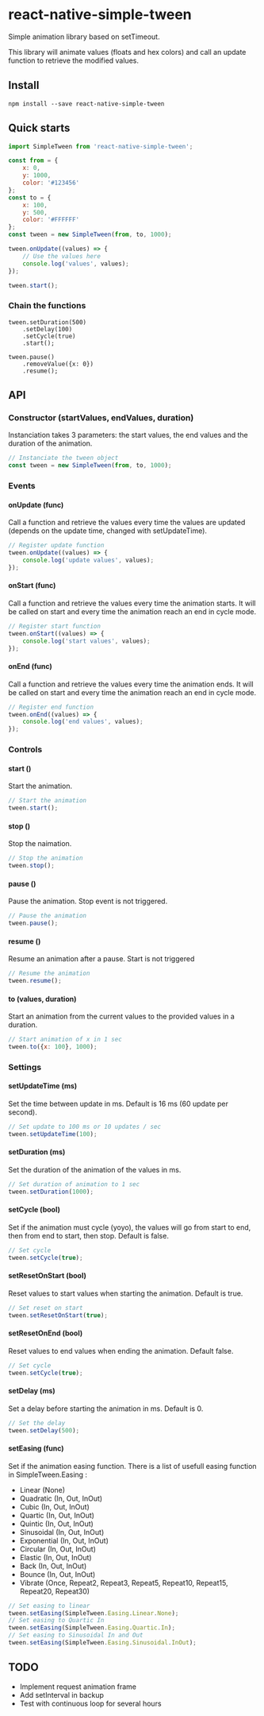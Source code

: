 # react-native-simple-tween

Simple animation library based on setTimeout.

This library will animate values (floats and hex colors) and call an update function to retrieve the modified values.

## Install

```
npm install --save react-native-simple-tween
```

## Quick starts

```js
import SimpleTween from 'react-native-simple-tween';

const from = {
    x: 0,
    y: 1000,
    color: '#123456'
};
const to = {
    x: 100,
    y: 500,
    color: '#FFFFFF'
};
const tween = new SimpleTween(from, to, 1000);

tween.onUpdate((values) => {
    // Use the values here
    console.log('values', values);
});

tween.start();
```

### Chain the functions

```
tween.setDuration(500)
    .setDelay(100)
    .setCycle(true)
    .start();

tween.pause()
    .removeValue({x: 0})
    .resume();
```

## API

### Constructor (startValues, endValues, duration)

Instanciation takes 3 parameters: the start values, the end values and the duration of the animation.

```js
// Instanciate the tween object
const tween = new SimpleTween(from, to, 1000);
```

### Events

#### onUpdate (func)

Call a function and retrieve the values every time the values are updated (depends on the update time, changed with setUpdateTime).

```js
// Register update function
tween.onUpdate((values) => {
    console.log('update values', values);
});
```

#### onStart (func)

Call a function and retrieve the values every time the animation starts. It will be called on start and every time the animation reach an end in cycle mode.

```js
// Register start function
tween.onStart((values) => {
    console.log('start values', values);
});
```

#### onEnd (func)

Call a function and retrieve the values every time the animation ends. It will be called on start and every time the animation reach an end in cycle mode.

```js
// Register end function
tween.onEnd((values) => {
    console.log('end values', values);
});
```

### Controls

#### start ()

Start the animation.

```js
// Start the animation
tween.start();
```

#### stop ()

Stop the naimation.

```js
// Stop the animation
tween.stop();
```

#### pause ()

Pause the animation. Stop event is not triggered.

```js
// Pause the animation
tween.pause();
```

#### resume ()

Resume an animation after a pause. Start is not triggered

```js
// Resume the animation
tween.resume();
```

#### to (values, duration)

Start an animation from the current values to the provided values in a duration.

```js
// Start animation of x in 1 sec
tween.to({x: 100}, 1000);
```

### Settings

#### setUpdateTime (ms)

Set the time between update in ms. Default is 16 ms (60 update per second).

```js
// Set update to 100 ms or 10 updates / sec
tween.setUpdateTime(100);
```

#### setDuration (ms)

Set the duration of the animation of the values in ms.

```js
// Set duration of animation to 1 sec
tween.setDuration(1000);
```

#### setCycle (bool)

Set if the animation must cycle (yoyo), the values will go from start to end, then from end to start, then stop. Default is false.

```js
// Set cycle
tween.setCycle(true);
```

#### setResetOnStart (bool)

Reset values to start values when starting the animation. Default is true.

```js
// Set reset on start
tween.setResetOnStart(true);
```

#### setResetOnEnd (bool)

Reset values to end values when ending the animation. Default false.

```js
// Set cycle
tween.setCycle(true);
```

#### setDelay (ms)

Set a delay before starting the animation in ms. Default is 0.

```js
// Set the delay
tween.setDelay(500);
```

#### setEasing (func)

Set if the animation easing function. There is a list of usefull easing function in SimpleTween.Easing :
- Linear (None)
- Quadratic (In, Out, InOut)
- Cubic (In, Out, InOut)
- Quartic (In, Out, InOut)
- Quintic (In, Out, InOut)
- Sinusoidal (In, Out, InOut)
- Exponential (In, Out, InOut)
- Circular (In, Out, InOut)
- Elastic (In, Out, InOut)
- Back (In, Out, InOut)
- Bounce (In, Out, InOut)
- Vibrate (Once, Repeat2, Repeat3, Repeat5, Repeat10, Repeat15, Repeat20, Repeat30)

```js
// Set easing to linear
tween.setEasing(SimpleTween.Easing.Linear.None);
// Set easing to Quartic In
tween.setEasing(SimpleTween.Easing.Quartic.In);
// Set easing to Sinusoidal In and Out
tween.setEasing(SimpleTween.Easing.Sinusoidal.InOut);
```

## TODO

- Implement request animation frame
- Add setInterval in backup
- Test with continuous loop for several hours
